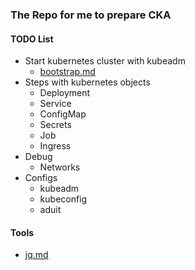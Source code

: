 ### The Repo for me to prepare CKA

#### TODO List
- Start kubernetes cluster with kubeadm
  - [bootstrap.md](https://github.com/wrasdf/cka/blob/master/k8s-bootstrap/bootstrap.md)
- Steps with kubernetes objects
  - Deployment
  - Service
  - ConfigMap
  - Secrets
  - Job
  - Ingress
- Debug
  - Networks
- Configs  
  - kubeadm
  - kubeconfig
  - aduit

#### Tools
- [jq.md](https://github.com/wrasdf/cka/blob/master/tools/jq.md)
